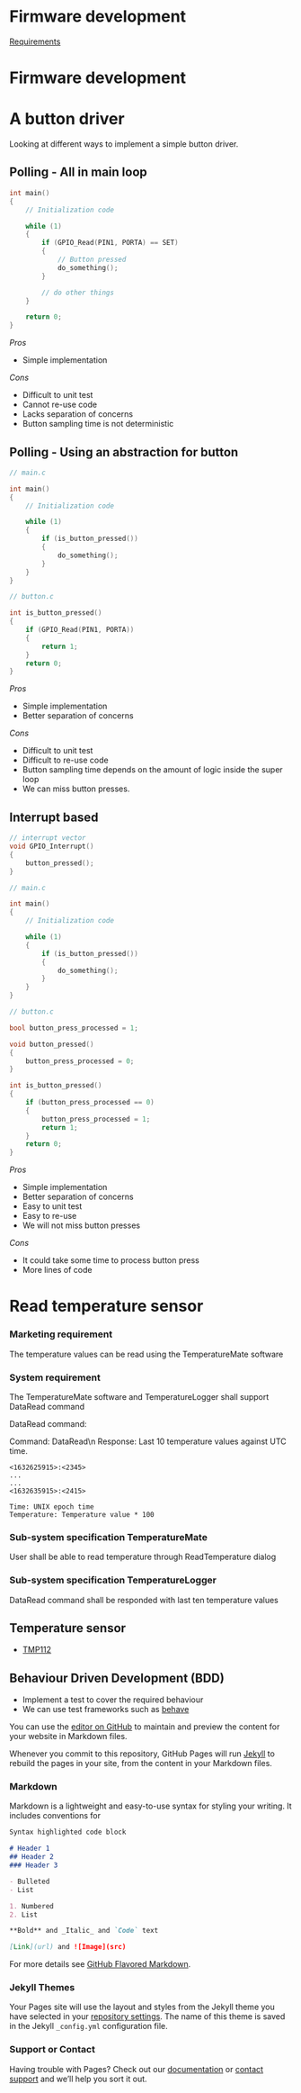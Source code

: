 # Firmware development

[Requirements](start_of_product.md)


# Firmware development

# A button driver

Looking at different ways to implement a simple button driver.

## Polling - All in main loop

```c
int main()
{
    // Initialization code

    while (1)
    {
        if (GPIO_Read(PIN1, PORTA) == SET)
        {
            // Button pressed
            do_something();
        }

        // do other things
    }

    return 0;
}
```

*Pros*

- Simple implementation

*Cons*

- Difficult to unit test
- Cannot re-use code
- Lacks separation of concerns
- Button sampling time is not deterministic


## Polling - Using an abstraction for button

```c
// main.c

int main()
{
    // Initialization code

    while (1)
    {
        if (is_button_pressed())
        {
            do_something();
        }
    }
}

// button.c

int is_button_pressed()
{
    if (GPIO_Read(PIN1, PORTA))
    {
        return 1;
    }
    return 0;
}
```
*Pros*

- Simple implementation
- Better separation of concerns

*Cons*

- Difficult to unit test
- Difficult to re-use code
- Button sampling time depends on the amount of logic inside the super loop
- We can miss button presses.


## Interrupt based 

```c
// interrupt vector
void GPIO_Interrupt()
{
    button_pressed();
}

// main.c

int main()
{
    // Initialization code

    while (1)
    {
        if (is_button_pressed())
        {
            do_something();
        }
    }
}

// button.c

bool button_press_processed = 1;

void button_pressed()
{
    button_press_processed = 0;
}

int is_button_pressed()
{
    if (button_press_processed == 0)
    {
        button_press_processed = 1;
        return 1;
    }
    return 0;
}
```
*Pros*

- Simple implementation
- Better separation of concerns
- Easy to unit test
- Easy to re-use
- We will not miss button presses

*Cons*

- It could take some time to process button press
- More lines of code


# Read temperature sensor

### Marketing requirement

The temperature values can be read using the TemperatureMate software



### System requirement

The TemperatureMate software and TemperatureLogger shall support DataRead command

DataRead command:

Command: DataRead\n
Response: Last 10 temperature values against UTC time.

```
<1632625915>:<2345>
...
...
<1632635915>:<2415>

Time: UNIX epoch time
Temperature: Temperature value * 100
```

### Sub-system specification TemperatureMate

User shall be able to read temperature through ReadTemperature dialog

### Sub-system specification TemperatureLogger

DataRead command shall be responded with last ten temperature values

## Temperature sensor

- [TMP112](https://www.ti.com/product/TMP112)

## Behaviour Driven Development (BDD)

- Implement a test to cover the required behaviour
- We can use test frameworks such as [behave](https://behave.readthedocs.io/en/stable/)



You can use the [editor on GitHub](https://github.com/pradeepa-s/pradeepa-s.github.io/edit/main/index.md) to maintain and preview the content for your website in Markdown files.

Whenever you commit to this repository, GitHub Pages will run [Jekyll](https://jekyllrb.com/) to rebuild the pages in your site, from the content in your Markdown files.

### Markdown

Markdown is a lightweight and easy-to-use syntax for styling your writing. It includes conventions for

```markdown
Syntax highlighted code block

# Header 1
## Header 2
### Header 3

- Bulleted
- List

1. Numbered
2. List

**Bold** and _Italic_ and `Code` text

[Link](url) and ![Image](src)
```

For more details see [GitHub Flavored Markdown](https://guides.github.com/features/mastering-markdown/).

### Jekyll Themes

Your Pages site will use the layout and styles from the Jekyll theme you have selected in your [repository settings](https://github.com/pradeepa-s/pradeepa-s.github.io/settings/pages). The name of this theme is saved in the Jekyll `_config.yml` configuration file.

### Support or Contact

Having trouble with Pages? Check out our [documentation](https://docs.github.com/categories/github-pages-basics/) or [contact support](https://support.github.com/contact) and we’ll help you sort it out.
